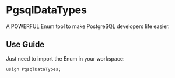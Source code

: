 # PgsqlDataTypes
A POWERFUL Enum tool to make PostgreSQL developers life easier. 

## Use Guide
Just need to import the Enum in your workspace:
```
usign PgsqlDataTypes;
```
